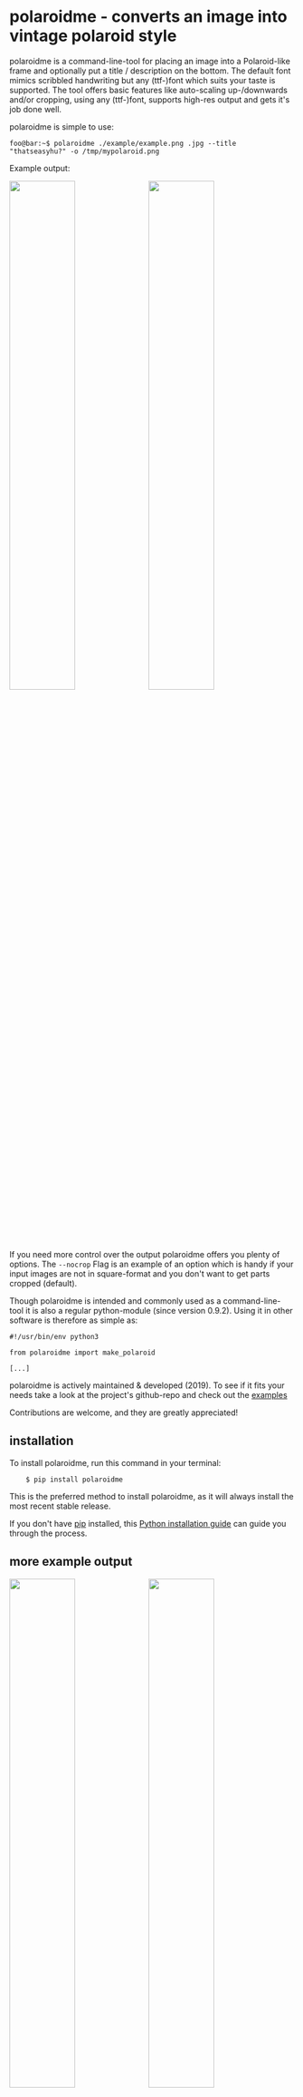 polaroidme - converts an image into vintage polaroid style
==========================================================

polaroidme is a command-line-tool for placing an image into a
Polaroid-like frame and optionally put a title / description on the bottom.
The default font mimics scribbled handwriting but any (ttf-)font
which suits your taste is supported. The tool offers basic features
like auto-scaling up-/downwards and/or cropping, using any (ttf-)font,
supports high-res output and gets it's job done well.

polaroidme is simple to use:

```console
foo@bar:~$ polaroidme ./example/example.png .jpg --title "thatseasyhu?" -o /tmp/mypolaroid.png
```

Example output:

<img src="/examples/test-04.png" width="48%"></img>
<img src="/examples/test-04B.jpg" width="48%"></img>


If you need more control over the output polaroidme offers you plenty of options.
The `--nocrop` Flag is an example of an option which is handy if your input images
are not in square-format and you don't want to get parts cropped (default).   

Though polaroidme is intended and commonly used as a command-line-tool it is also
a regular python-module (since version 0.9.2). Using it in other software is
therefore as simple as:

```
#!/usr/bin/env python3

from polaroidme import make_polaroid

[...]
```

polaroidme is actively maintained & developed (2019). To see if it fits
your needs take a look at the project's github-repo and check out the
[examples](https://github.com/s3h10r/polaroidme/blob/master/README.md)

Contributions are welcome, and they are greatly appreciated!

installation
------------

To install polaroidme, run this command in your terminal:

```console
    $ pip install polaroidme
```

This is the preferred method to install polaroidme, as it will always install
the most recent stable release.

If you don't have [pip](https://pip.pypa.io) installed, this [Python installation guide](http://docs.python-guide.org/en/latest/starting/installation/) can guide
you through the process.

more example output
-------------------

<img src="/examples/test-04D.png" width="48%"></img>
<img src="/examples/example.corkboard.jpg" width="48%"></img>
<img src="/examples/DSCF6061.polaroid.jpg" width="48%"></img>
<img src="/examples/example2.ps-10.polaroid.jpg" width="48%"></img>
<!--
<img src="/examples/DSCF2330.polaroid.nocrop.png" width="48%"></img>
<img src="/examples/DSCF2313.polaroid.nocrop.png" width="48%"></img>
-->

<!-- TODO: add contactsheet example -->

usage
-----

example usage:

```console
foo@bar:~$ polaroidme ./example/example.png -o /tmp/mypolaroid.png
```

If the `-o, --output` argument is omitted the resulting filename will be the input-filename
extended by the string '.polaroid.' For example:

```console
foo@bar:~$ polaroidme ./example/example.png --size 400 --nocrop --title "--nocrop option"
```

will create the file `./example/example.polaroid.png`.

To display the creation date of the Photo (EXIF-data) as title the
option `-title-meta` can be used:

```console
foo@bar:~$ polaroidme ./example/example.png -o ./example/example.polaroid.png --size 400 --title-meta
```

To view the picture from the console you can use [feh](https://feh.finalrewind.org)
or any image viewer of your choice:

```console
foo@bar:~$ feh ./example/example.polaroid.png
```

Use `polaroidme --help` to get a description of all available options:
```
foo@bar:~$ polaroidme --help

polaroidme - converts an image into vintage polaroid style

Usage:
  polaroidme <source-image> [--output=<filename>]
  polaroidme <source-image> [-o=<filename>] [--title=<str>] [--title-meta] [--font=<f>]
  polaroidme <source-image> [-o=<fn>] [--size-inner=<n>] [--max-size=<w>] [--template=<str>] [--config=<str>] [--title=<str>][--title-meta]
  polaroidme <source-image> [-o=<fn>] [--template=<str>] [--config=<str>] [--title=<str>][--title-meta] [--font=<f>] [--size-inner=<n>] [--max-size=<w>]
  polaroidme <source-image> [-o=<fn>] [--size-inner=<n>] [--alignment=<str>] [--title=<str>][--title-meta] [-f=<f>] [--template=<str>] [-c=<str>] [-m=<w>]
  polaroidme <source-image> [--nocrop|--crop] [--alignment=<str>] [--title=<str>] [--title-meta] [-f=<str>] [-s=<n>] [-o=<filename>] [--template=<str>] [--config=<str>] [--max-size=<w>]
  polaroidme <source-image> [--clockwise|--anticlock] [--nocrop|--crop] [--title=<str>] [--title-meta] [-f=<f>] [-s=<n>] [-o=<fn>] [--alignment=<str>] [--template=<str>] [-config=<str>] [-m=<w>] [--title-meta]

Where:
  source-image    Name of the image file to convert.
  font            Specify (ttf-)font to use (full path!)

Options:
  --alignment=<str> Used for cropping - specifies the portion of the image
                    to include in the final output.
                    One of 'top', 'left', 'bottom', 'right' or 'center'.
                    'top' and 'left' are synonomous as are 'bottom' and
                    'right'. (default="center").
                    Not of any use if --nocrop option is set.
  --anticlockwise   Rotate the image anti-clockwise before processing
  -c,--config=<py>  a config is only necessary if --template is used (see docs)
  --clockwise       Rotate the image clockwise before processing
  --crop            the images will be cropped to fit. see --alignment
  -f, --font=<f>    Specify (ttf-)font to use (full path!)
  -s,--size-inner=<n> Size of the picture-part of the polaroid in pixels (default=800)
  --title=<str>     Defines an optional caption to be displayed at the
                    bottom of the image. (default=None)
  --title-meta      Adds EXIF-data (date of capturing) to the title.
  -m,--max-size=<w> Sets maximum size (width) of the created polaroid.
                    (size-inner + frame <= max-size)
  --nocrop          Rescale the image to fit fullframe in the final output
                    (default="--crop"). btw. alignment is ignored if option is set.
  -o, --output=<s>  Defines the name of the outputfile. If omitted a filename
                    based on the original will be used - example:
                    'test.polaroid.png' will be used as filename if input-file is 'test.png'
  --template=<t>    Specify a template to use. A template can be a high-res
                    scan of a real Polaroid or something of its shape.
                    By using a template the visual output quality gains on
                    expression & authenticity.

  -h, --help        Print this.
      --version     Print version.
```

installation from sources
-------------------------

The sources for polaroidme can be downloaded from the [Github repo](https://github.com/s3h10r/polaroidme).

You can clone the public repository:

```console
    $ git clone https://github.com/s3h10r/polaroidme
```

Once you have a copy of the source, you can install it with:

```
    $ python setup.py install
```


<!--
Instead of installing the software system-wide it's usally best practice to install
it in a python-virtualenv:

```console
foo@bar:~$ python3 -m venv vent_polaroidme
foo@bar:~$ source venv_polaroidme/bin/activate
(venv_polaroidme) foo@bar:~$ pip install polaroidme
[...]
Installing collected packages: polaroidme
  Running setup.py install for polaroidme ... done
Successfully installed polaroidme-0.8.6
(venv_polaroidme) foo@bar:~$ polaroidme
(venv_polaroidme) foo@bar:~$ ...
(venv_polaroidme) foo@bar:~$ deactivate
foo@bar:~$
```
-->

TODO
----

 - simple plugins: ascciart, pixelsort, texture-blending, ...
 - custom colors
 - automated testing
 - finish contactsheet (feature)
 - option to put a description-text below title / watermark
 - rewrite corkboard (lab-branch) and add to master


 changelog
 ---------

 **0.9.32**
 - option to use high-res scanned blank Polaroid frames as template.
   (NEW args `--template` & `--config`)
 - inits tools for template-preparation (trim_, setup_)
 - option to use EXIF-data (DateTimeOriginal) as title or append it to the title
   (NEW arg `--title-meta`)
 - several minor bugfixes   
 - contactsheet: sorting options based on EXIF-data

 **0.9.2**
 - converts into a "real" python-module which exports its core-functionality (`make_polaroid()`-function)
 - adds contactsheet-script (thumbnails can be polaroids with filename as caption)
 - convinient argparsing (via docopt)
 - testbuild-script
 - updates docs

 **0.9.1**
 - argument alignment omitted if `--nocrop option` is set
 - updates packaging meta-data & docs
 - adds more free fonts. changes default font to [Jakes Handwriting](https://www.dafont.com/jakeshandwriting.font)

 **0.9.0**
 - packaging (pypi)

 **0.8.4**
 - updates usage-string
 - adds correct file encoding (`pydoc3 ./polaroidme`)

 **0.8.2**
 - adds free example fonts (source: https://www.dafont.com/ttf.d592)
 - support for different fonts via argument

 **0.8.0**
 - supports for high-res output (argument size, default=800)
 - adds `--nocrop` option
 - refactoring

 **0.1.0**

 - initial commit based on https://github.com/thegaragelab/pythonutils/tree/master/polaroid
 - converts to python3
